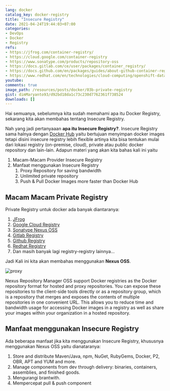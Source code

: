 ```yaml
---
lang: docker
catalog_key: docker-registry
title: "Insecure Registry"
date: 2021-04-24T19:44:03+07:00
categories:
- DevOps
- Docker
- Registry
refs: 
- https://jfrog.com/container-registry/
- https://cloud.google.com/container-registry
- https://www.sonatype.com/products/repository-oss
- https://docs.gitlab.com/ce/user/packages/container_registry/
- https://docs.github.com/en/packages/guides/about-github-container-registry
- https://www.redhat.com/en/technologies/cloud-computing/openshift-data-foundation
youtube: 
comments: true
image_path: /resources/posts/docker/03b-private-registry
gist: dimMaryanto93/d92bd18da1c73c230d7762361f738524
downloads: []
---
```


Hai semuanya, sebelumnya kita sudah memahami apa itu Docker Registry, sekarang kita akan membahas tentang Insecure Registry. 

Nah yang jadi pertanyaaan **apa itu Insecure Registry?**. Insecure Registry sama halnya dengan [Docker Hub](https://hub.docker.com/) yaitu bertujuan menyimpan docker images tetapi disini insecure registry lebih flexible artinya kita bisa tentukan mulai dari lokasi registry (on-premise, cloud), private atau public docker repository dan lain-lain. Adapun materi yang akan kita bahas kali ini yaitu

1. Macam-Macam Provider Insecure Registry
2. Manfaat menggunakan Insecure Registry
    1. Proxy Repository for saving bandwidth
    2. Unlimited private repository
    3. Push & Pull Docker Images more faster than Docker Hub

<!--more-->

## Macam Macam Private Registry

Private Registry untuk docker ada banyak diantaranya:

1. [JFrog](https://jfrog.com/container-registry/)
2. [Google Cloud Registry](https://cloud.google.com/container-registry)
3. [Sonatype Nexus OSS](https://www.sonatype.com/products/repository-oss)
4. [Gitlab Registry](https://docs.gitlab.com/ce/user/packages/container_registry/)
5. [Github Registry](https://docs.github.com/en/packages/guides/about-github-container-registry)
6. [Redhat Registry](https://www.redhat.com/en/technologies/cloud-computing/openshift-data-foundation)
7. Dan masih banyak lagi registry-registry lainnya...

Jadi Kali ini kita akan membahas menggunakan **Nexus OSS**.

![proxy](https://www.sonatype.com/hs-fs/hubfs/Nexus_Repo_SDLC@2x.png?width=956&name=Nexus_Repo_SDLC@2x.png)

Nexus Repository Manager OSS support Docker registries as the Docker repository format for hosted and proxy repositories. You can expose these repositories to the client-side tools directly or as a repository group, which is a repository that merges and exposes the contents of multiple repositories in one convenient URL. This allows you to reduce time and bandwidth usage for accessing Docker images in a registry as well as share your images within your organization in a hosted repository.

## Manfaat menggunakan Insecure Registry

Ada beberapa manfaat jika kita menggunakan Insecure Registry, khususnya menggunakan Nexus OSS yaitu dianataranya:

1. Store and distribute Maven/Java, npm, NuGet, RubyGems, Docker, P2, OBR, APT and YUM and more.
2. Manage components from dev through delivery: binaries, containers, assemblies, and finished goods.
3. Mengurangi brantwith.
4. Mempercepat pull & push component
